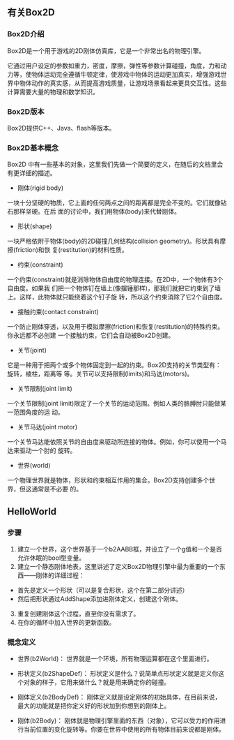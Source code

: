 ## 有关Box2D
### Box2D介绍
Box2D是一个用于游戏的2D刚体仿真库，它是一个非常出名的物理引擎。

它通过用户设定的参数如重力，密度，摩擦，弹性等参数计算碰撞，角度，力和动力等，使物体运动完全遵循牛顿定律，使游戏中物体的运动更加真实，增强游戏世界中物体动作的真实感，从而提高游戏质量，让游戏场景看起来更具交互性。这些计算需要大量的物理和数学知识。

### Box2D版本
Box2D提供C++、Java、flash等版本。

### Box2D基本概念
Box2D 中有一些基本的对象，这里我们先做一个简要的定义，在随后的文档里会有更详细的描述。

- 刚体(rigid body)

一块十分坚硬的物质，它上面的任何两点之间的距离都是完全不变的。它们就像钻石那样坚硬。在后
面的讨论中，我们用物体(body)来代替刚体。

- 形状(shape)

一块严格依附于物体(body)的2D碰撞几何结构(collision geometry)。形状具有摩擦(friction)和恢
复(restitution)的材料性质。

- 约束(constraint)

一个约束(constraint)就是消除物体自由度的物理连接。在2D中，一个物体有3个自由度。如果我
们把一个物体钉在墙上(像摆锤那样)，那我们就把它约束到了墙上。这样，此物体就只能绕着这个钉子旋
转，所以这个约束消除了它2个自由度。

- 接触约束(contact constraint)

一个防止刚体穿透，以及用于模拟摩擦(friction)和恢复(restitution)的特殊约束。你永远都不必创建
一个接触约束，它们会自动被Box2D创建。

- 关节(joint)

它是一种用于把两个或多个物体固定到一起的约束。Box2D支持的关节类型有：旋转，棱柱，距离等
等。关节可以支持限制(limits)和马达(motors)。

- 关节限制(joint limit)

一个关节限制(joint limit)限定了一个关节的运动范围。例如人类的胳膊肘只能做某一范围角度的运
动。

- 关节马达(joint motor)

一个关节马达能依照关节的自由度来驱动所连接的物体。例如，你可以使用一个马达来驱动一个肘的
旋转。

- 世界(world)

一个物理世界就是物体，形状和约束相互作用的集合。Box2D支持创建多个世界，但这通常是不必要
的。


## HelloWorld
### 步骤
1. 建立一个世界，这个世界基于一个b2AABB框，并设立了一个g值和一个是否允许休眠的bool型变量。 
2. 建立一个静态刚体地表，这里讲述了定义Box2D物理引擎中最为重要的一个东西——刚体的详细过程：
- 首先是定义一个形状（可以是复合形状，这个在第二部分讲述）
- 然后把形状通过AddShape添加进刚体定义，创建这个刚体。 
3. 重复创建刚体这个过程，直至你没有需求了。 
4. 在你的循环中加入世界的更新函数。 

### 概念定义
- 世界(b2World)：
世界就是一个环境，所有物理运算都在这个里面进行。

- 形状定义(b2ShapeDef)：
形状定义是什么？说简单点形状定义就是定义你这个对象的样子，它用来做什么？就是用来确定你的碰撞。 

- 刚体定义(b2BodyDef)：
刚体定义就是设定刚体的初始具体，在目前来说，最大的功能就是把你定义好的形状加到你想到的刚体上。 

- 刚体(b2Body)：
刚体就是物理引擎里面的东西（对象），它可以受力的作用进行当前位置的变化旋转等。你要在世界中使用的所有物体目前来说都是刚体。
